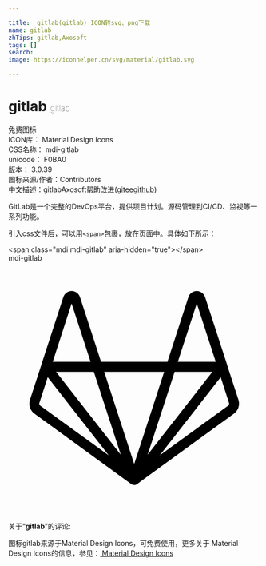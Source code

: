 ```yaml
---

title:  gitlab(gitlab) ICON转svg、png下载
name: gitlab
zhTips: gitlab,Axosoft
tags: []
search: 
image: https://iconhelper.cn/svg/material/gitlab.svg

---
```


# gitlab  <small style="font-size: 60%;font-weight: 100">gitlab</small>


<div class="detail-page">
<p>
<span><span class="badge-success badge">免费图标</span> </span>
<br/>
<span>
ICON库：
<span class="badge-secondary badge">Material Design Icons</span> 
</span>
<br/>
<span>
CSS名称：
<span class="badge-secondary badge">mdi-gitlab</span> 
</span>
<br/>
<span>
unicode：
<span class="badge-secondary badge">F0BA0</span> 
<copy-btn content='F0BA0' btn-title=""></copy-btn>
<copy-btn :content='String.fromCodePoint(parseInt("F0BA0", 16))' btn-title="复制U"></copy-btn>
</span>
<br/>
<span>
版本：
<span class="badge-secondary badge">3.0.39</span> 
</span>
<br/>
<span>图标来源/作者：<span class="badge-light badge">Contributors</span></span> 
<br/>
<span class="zh-detail">中文描述：<span class="badge-primary badge">gitlab</span><span class="badge-primary badge">Axosoft</span><span class="help-link"><span>帮助改进</span>(<a href="https://gitee.com/liuwave/icon-helper/edit/master/json/material/gitlab.json" target="_blank" rel="noopener noreferrer">gitee</a><a href="https://github.com/liuwave/icon-helper/edit/master/json/material/gitlab.json" target="_blank" rel="noopener noreferrer">github</a></span>)</span><br/>
</p>
</div><div class="description description alert alert-light">GitLab是一个完整的DevOps平台，提供项目计划。源码管理到CI/CD、监视等一系列功能。</div>
<div class="alert alert-dark">
  <i class="mdi mdi-gitlab mdi-48px"></i>
  <i class="mdi mdi-gitlab mdi-36px"></i>
  <i class="mdi mdi-gitlab mdi-24px"></i>
  <i class="mdi mdi-gitlab mdi-18px"></i>
</div>
<div>
  <p>引入css文件后，可以用<code>&lt;span&gt;</code>包裹，放在页面中。具体如下所示：    
  </p>
  <div class="alert alert-primary" style="font-size: 14px">
    &lt;span class="mdi mdi-gitlab" aria-hidden="true"&gt;&lt;/span&gt;
    <copy-btn content='<span class="mdi mdi-gitlab" aria-hidden="true"></span>'></copy-btn>
  </div>
  <div class="alert alert-secondary">
    <i class="mdi mdi-gitlab"
    style="font-size: 24px"
    aria-hidden="true"></i> mdi-gitlab
    <copy-btn content="mdi-gitlab" btn-title="复制图标名称"></copy-btn>
  </div>
</div>
<div id="svg" class="svg-wrap">
<svg xmlns="http://www.w3.org/2000/svg" viewBox="0 0 24 24"><path d="M21.94 13.11L20.89 9.89C20.89 9.86 20.88 9.83 20.87 9.8L18.76 3.32C18.65 3 18.33 2.75 17.96 2.75C17.6 2.75 17.28 3 17.17 3.33L15.17 9.5H8.84L6.83 3.33C6.72 3 6.4 2.75 6.04 2.75H6.04C5.67 2.75 5.35 3 5.24 3.33L3.13 9.82C3.13 9.82 3.13 9.83 3.13 9.83L2.06 13.11C1.9 13.61 2.07 14.15 2.5 14.45L11.72 21.16C11.89 21.28 12.11 21.28 12.28 21.15L21.5 14.45C21.93 14.15 22.1 13.61 21.94 13.11M8.15 10.45L10.72 18.36L4.55 10.45M13.28 18.37L15.75 10.78L15.85 10.45H19.46L13.87 17.61M17.97 3.94L19.78 9.5H16.16M14.86 10.45L13.07 15.96L12 19.24L9.14 10.45M6.03 3.94L7.84 9.5H4.23M3.05 13.69C2.96 13.62 2.92 13.5 2.96 13.4L3.75 10.97L9.57 18.42M20.95 13.69L14.44 18.42L14.46 18.39L20.25 10.97L21.04 13.4C21.08 13.5 21.04 13.62 20.95 13.69" /></svg>
</div>
<detail full-name='mdi-gitlab'></detail>
<div class="icon-detail__container">
<p>关于“<b>gitlab</b>”的评论:</p>
</div>
<Vssue title="关于“gitlab”的评论" />    
<div><p>图标gitlab来源于Material Design Icons，可免费使用，更多关于 Material Design Icons的信息，参见：<a target="_blank" href="https://iconhelper.cn/material.html"> Material Design Icons</a>
</p></div>
